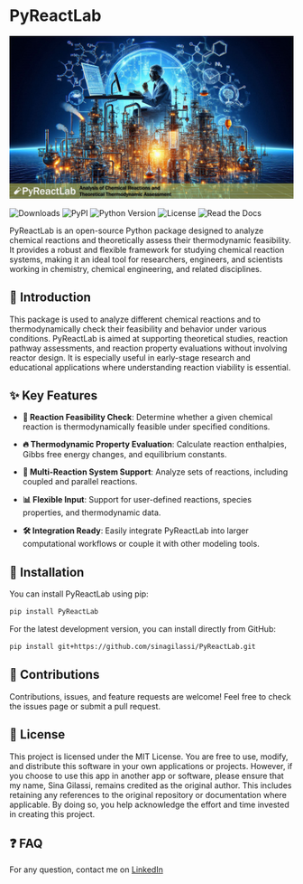# PyReactLab

![PyReactLab](./header-1.png)

![Downloads](https://img.shields.io/pypi/dm/PyReactLab) ![PyPI](https://img.shields.io/pypi/v/PyReactLab) ![Python Version](https://img.shields.io/pypi/pyversions/PyReactLab.svg) ![License](https://img.shields.io/pypi/l/PyReactLab) ![Read the Docs](https://img.shields.io/readthedocs/PyReactLab)

PyReactLab is an open-source Python package designed to analyze chemical reactions and theoretically assess their thermodynamic feasibility. It provides a robust and flexible framework for studying chemical reaction systems, making it an ideal tool for researchers, engineers, and scientists working in chemistry, chemical engineering, and related disciplines.

## 🔎 Introduction

This package is used to analyze different chemical reactions and to thermodynamically check their feasibility and behavior under various conditions. PyReactLab is aimed at supporting theoretical studies, reaction pathway assessments, and reaction property evaluations without involving reactor design. It is especially useful in early-stage research and educational applications where understanding reaction viability is essential.

## ✨ Key Features

- **🧪 Reaction Feasibility Check**: Determine whether a given chemical reaction is thermodynamically feasible under specified conditions.

- **🔥 Thermodynamic Property Evaluation**: Calculate reaction enthalpies, Gibbs free energy changes, and equilibrium constants.

- **🔄 Multi-Reaction System Support**: Analyze sets of reactions, including coupled and parallel reactions.

- **📊 Flexible Input**: Support for user-defined reactions, species properties, and thermodynamic data.

- **🛠 Integration Ready**: Easily integrate PyReactLab into larger computational workflows or couple it with other modeling tools.

## 🚀 Installation

You can install PyReactLab using pip:

```bash
pip install PyReactLab
```

For the latest development version, you can install directly from GitHub:

```bash
pip install git+https://github.com/sinagilassi/PyReactLab.git
```

## 🤝 Contributions

Contributions, issues, and feature requests are welcome!
Feel free to check the issues page or submit a pull request.

## 📝 License

This project is licensed under the MIT License. You are free to use, modify, and distribute this software in your own applications or projects. However, if you choose to use this app in another app or software, please ensure that my name, Sina Gilassi, remains credited as the original author. This includes retaining any references to the original repository or documentation where applicable. By doing so, you help acknowledge the effort and time invested in creating this project.

## ❓ FAQ

For any question, contact me on [LinkedIn](https://www.linkedin.com/in/sina-gilassi/)
